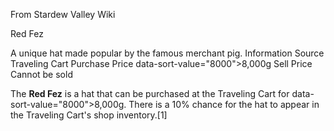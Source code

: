 From Stardew Valley Wiki

Red Fez

A unique hat made popular by the famous merchant pig. Information Source Traveling Cart Purchase Price data-sort-value="8000"&gt;8,000g Sell Price Cannot be sold

The **Red Fez** is a hat that can be purchased at the Traveling Cart for data-sort-value="8000"&gt;8,000g. There is a 10% chance for the hat to appear in the Traveling Cart's shop inventory.\[1]